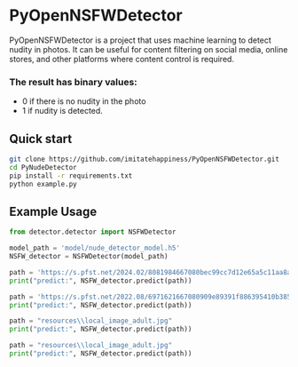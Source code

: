 

# PyOpenNSFWDetector

PyOpenNSFWDetector is a project that uses machine learning to detect nudity in photos. It can be useful for content filtering on social media, online stores, and other platforms where content control is required.

### The result has binary values: 
* 0 if there is no nudity in the photo
* 1 if nudity is detected.

## Quick start
```bash
git clone https://github.com/imitatehappiness/PyOpenNSFWDetector.git
cd PyNudeDetector
pip install -r requirements.txt
python example.py 
```
## Example Usage

```python
from detector.detector import NSFWDetector

model_path = 'model/nude_detector_model.h5'
NSFW_detector = NSFWDetector(model_path)

path = 'https://s.pfst.net/2024.02/8081984667080bec99cc7d12e65a5c11aa8a70ef9cefc_b.jpg'
print("predict:", NSFW_detector.predict(path))

path = 'https://s.pfst.net/2022.08/6971621667080909e89391f886395410b385c888ab881_b.jpg'
print("predict:", NSFW_detector.predict(path))

path = "resources\\local_image_adult.jpg"
print("predict:", NSFW_detector.predict(path))

path = "resources\\local_image_adult.jpg"
print("predict:", NSFW_detector.predict(path))

```

